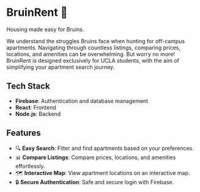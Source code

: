 # BruinRent 👋

Housing made easy for Bruins.

We understand the struggles Bruins face when hunting for off-campus apartments. Navigating through countless listings, comparing prices, locations, and amenities can be overwhelming. But worry no more! BruinRent is designed exclusively for UCLA students, with the aim of simplifying your apartment search journey.

## Tech Stack

- **Firebase**: Authentication and database management
- **React**: Frontend
- **Node.js**: Backend

## Features

- 🔍 **Easy Search**: Filter and find apartments based on your preferences.
- 📊 **Compare Listings**: Compare prices, locations, and amenities effortlessly.
- 🗺️ **Interactive Map**: View apartment locations on an interactive map.
- 🔒 **Secure Authentication**: Safe and secure login with Firebase.
